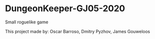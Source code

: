 # DungeonKeeper-GJ05-2020
Small roguelike game

This project made by: Oscar Barroso, Dmitry Pyzhov, James Gouweloos
